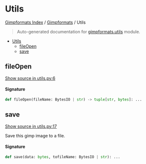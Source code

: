 # Utils

[Gimpformats Index](../README.md#gimpformats-index) /
[Gimpformats](./index.md#gimpformats) /
Utils

> Auto-generated documentation for [gimpformats.utils](../../../gimpformats/utils.py) module.

- [Utils](#utils)
  - [fileOpen](#fileopen)
  - [save](#save)

## fileOpen

[Show source in utils.py:6](../../../gimpformats/utils.py#L6)

#### Signature

```python
def fileOpen(fileName: BytesIO | str) -> tuple[str, bytes]: ...
```



## save

[Show source in utils.py:17](../../../gimpformats/utils.py#L17)

Save this gimp image to a file.

#### Signature

```python
def save(data: bytes, tofileName: BytesIO | str): ...
```